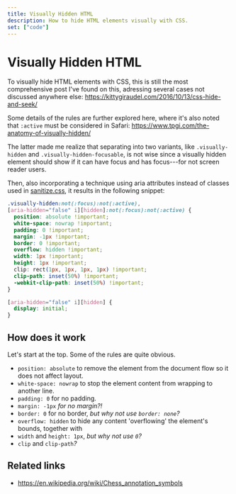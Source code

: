 ```yaml
---
title: Visually Hidden HTML
description: How to hide HTML elements visually with CSS.
set: ["code"]
---
```


# Visually Hidden HTML

To visually hide HTML elements with CSS, this is still the most comprehensive post I've found on this, adressing several cases not discussed anywhere else: https://kittygiraudel.com/2016/10/13/css-hide-and-seek/

Some details of the rules are further explored here, where it's also noted that `:active` must be considered in Safari: https://www.tpgi.com/the-anatomy-of-visually-hidden/

The latter made me realize that separating into two variants, like `.visually-hidden` and `.visually-hidden-focusable`, is not wise since a visually hidden element should show if it can have focus and has focus---for not screen reader users.

Then, also incorporating a technique using aria attributes instead of classes used in [sanitize.css](https://github.com/csstools/sanitize.css/blob/092d0d85922bfa72d28e9e8d25d80a5437c8df44/sanitize.css#L344-L356), it results in the following snippet:

```css
.visually-hidden:not(:focus):not(:active),
[aria-hidden="false" i][hidden]:not(:focus):not(:active) {
  position: absolute !important;
  white-space: nowrap !important;
  padding: 0 !important;
  margin: -1px !important;
  border: 0 !important;
  overflow: hidden !important;
  width: 1px !important;
  height: 1px !important;
  clip: rect(1px, 1px, 1px, 1px) !important;
  clip-path: inset(50%) !important;
  -webkit-clip-path: inset(50%) !important;
}

[aria-hidden="false" i][hidden] {
  display: initial;
}
```

## How does it work

Let's start at the top. Some of the rules are quite obvious.

- `position: absolute` to remove the element from the document flow so it does not affect layout.
- `white-space: nowrap` to stop the element content from wrapping to another line.
- `padding: 0` for no padding.
- `margin: -1px` *for no margin?!*
- `border: 0` for no border, *but why not use `border: none`?*
- `overflow: hidden` to hide any content 'overflowing' the element's bounds, together with
- `width` and `height: 1px`, *but why not use `0`?*
- `clip` and `clip-path`*?*

## Related links

- https://en.wikipedia.org/wiki/Chess_annotation_symbols
